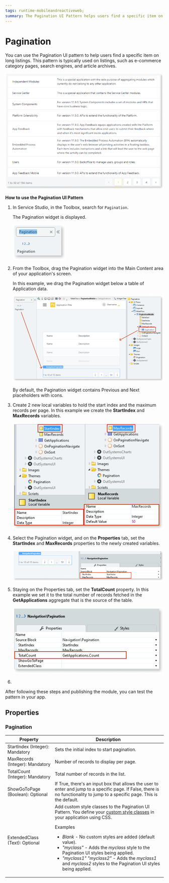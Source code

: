 ```yaml
---
tags: runtime-mobileandreactiveweb;  
summary: The Pagination UI Pattern helps users find a specific item on long listings.
---
```


# Pagination 

You can use the Pagination UI pattern to help users find a specific item on long listings. This pattern is typically used on listings, such as e-commerce category pages, search engines, and article archives.

![](<images/pagination-5-ss.png>)

**How to use the Pagination UI Pattern**

1. In Service Studio, in the Toolbox, search for `Pagination`.
  
    The Pagination widget is displayed.

    ![](<images/pagination-1-ss.png>)

1. From the Toolbox, drag the Pagination widget into the Main Content area of your application's screen.

    In this example, we drag the Pagination widget below a table of Application data.

    ![](<images/pagination-3-ss.png>)

    By default, the Pagination widget contains Previous and Next placeholders with icons.

1. Create 2 new local variables to hold the start index and the maximum records per page. In this example we create the **StartIndex** and **MaxRecords** variables.

    ![](<images/pagination-6-ss.png>)

1. Select the Pagination  widget, and on the **Properties** tab, set the  **StartIndex** and **MaxRecords** properties to the newly created variables.

    ![](<images/pagination-7-ss.png>)

1. Staying on the Properties tab, set the **TotalCount** property. In this example we set it to the total number of records fetched in the **GetApplications** aggregate that is the source of the table. 

    ![](<images/pagination-8-ss.png>)

6. 

After following these steps and publishing the module, you can test the pattern in your app.

## Properties

### Pagination

| Property | Description |
|---|---|
| StartIndex (Integer): Mandatory | Sets the initial index to start pagination. |
| MaxRecords (Integer): Mandatory | Number of records to display per page. |
| TotalCount (Integer): Mandatory | Total number of records in the list.|
| ShowGoToPage (Boolean): Optional | If True, there's an input box that allows the user to enter and jump to a specific page. If False, there is no functionality to jump to a specific page. This is the default.|
| ExtendedClass (Text): Optional | Add custom style classes to the Pagination UI Pattern. You define your [custom style classes](../../../look-feel/css.md) in your application using CSS. <p>Examples <ul><li>_Blank_ - No custom styles are added (default value).</li><li>_"myclass"_ - Adds the _myclass_ style to the Pagination UI styles being applied.</li><li>_"myclass1" "myclass2"_ - Adds the _myclass1_ and _myclass2_ styles to the Pagination UI styles being applied.</li></ul></p> |
